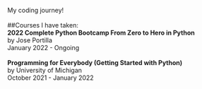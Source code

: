 My coding journey!\
\
##Courses I have taken:\
**2022 Complete Python Bootcamp From Zero to Hero in Python**\
by Jose Portilla\
January 2022 - Ongoing\
\
**Programming for Everybody (Getting Started with Python)**\
by University of Michigan\
October 2021 - January 2022
